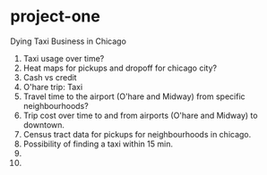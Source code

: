 # project-one

Dying Taxi Business in Chicago


1. Taxi usage over time?
2. Heat maps for pickups and dropoff for chicago city?
3. Cash vs credit
4. O'hare trip: Taxi
5. Travel time to the airport (O'hare and Midway) from specific neighbourhoods?
6. Trip cost over time to and from airports (O'hare and Midway) to downtown.
7. Census tract data for pickups for neighbourhoods in chicago.
8. Possibility of finding a taxi within 15 min. 
9.  
10.
